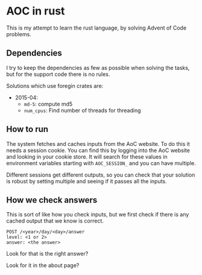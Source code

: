 # AOC in rust

This is my attempt to learn the rust language, by solving Advent of Code
problems.

## Dependencies

I try to keep the dependencies as few as possible when solving the tasks,
but for the support code there is no rules.

Solutions which use foregin crates are:

- 2015-04:
  - `md-5`: compute md5
  - `num_cpus`: Find number of threads for threading

## How to run

The system fetches and caches inputs from the AoC website. To do this it
needs a session cookie. You can find this by logging into the AoC website
and looking in your cookie store. It will search for these values in
environment variables starting with `AOC_SESSION_` and you can have multiple.

Different sessions get different outputs, so you can check that your solution
is robust by setting multiple and seeing if it passes all the inputs.

## How we check answers

This is sort of like how you check inputs, but we first check if there is
any cached output that we know is correct.

```
POST /<year>/day/<day>/answer
level: <1 or 2>
answer: <the answer>
```


Look for that is the right answer?

Look for it in the about page?
